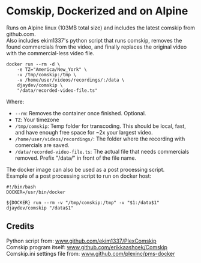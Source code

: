 # Comskip, Dockerized and on Alpine

Runs on Alpine linux (103MB total size) and includes the latest comskip from github.com.  
Also includes ekim1337's python script that runs comskip, removes the found commercials from the video, and finally replaces the original video with the commercial-less video file.

```shell
docker run --rm -d \
    -e TZ="America/New_York" \
    -v /tmp/comskip:/tmp \
    -v /home/user/videos/recordings/:/data \
    djaydev/comskip \
    "/data/recorded-video-file.ts"
```

Where:

- `--rm`: Removes the container once finished. Optional.
- `TZ`: Your timezone
- `/tmp/comskip`: Temp folder for transcoding. This should be local, fast, and have enough free space for ~2x your largest video.  
- `/home/user/videos/recordings/`: The folder where the recording with comercials are saved.
- `/data/recorded-video-file.ts`: The actual file that needs commercials removed. Prefix "/data/" in front of the file name.

The docker image can also be used as a post processing script.  
Example of a post processing script to run on docker host:

```shell
#!/bin/bash
DOCKER=/usr/bin/docker

${DOCKER} run --rm -v "/tmp/comskip:/tmp" -v "$1:/data$1" djaydev/comskip "/data$1"
```

## Credits

Python script from:             www.github.com/ekim1337/PlexComskip  
Comskip program itself:         www.github.com/erikkaashoek/Comskip  
Comskip.ini settings file from: www.github.com/plexinc/pms-docker
